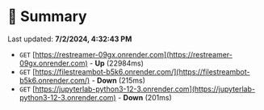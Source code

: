 # 📖 Summary
Last updated: **7/2/2024, 4:32:43 PM**

- `GET` [https://restreamer-09gx.onrender.com](https://restreamer-09gx.onrender.com) - **Up** (22984ms)
- `GET` [https://filestreambot-b5k6.onrender.com/](https://filestreambot-b5k6.onrender.com/) - **Down** (215ms)
- `GET` [https://jupyterlab-python3-12-3.onrender.com](https://jupyterlab-python3-12-3.onrender.com) - **Down** (201ms)
